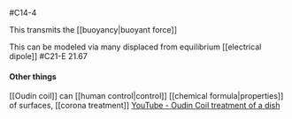 #C14-4 

This transmits the [[buoyancy|buoyant force]]

This can be modeled via many displaced from equilibrium [[electrical dipole]] #C21-E 21.67

#### Other things
[[Oudin coil]] can [[human control|control]] [[chemical formula|properties]] of surfaces, [[corona treatment]]
[YouTube - Oudin Coil treatment of a dish](https://www.youtube.com/watch?v=msUidkZgaQE)
